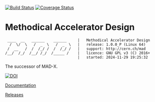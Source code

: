 [![Build Status](https://travis-ci.org/MethodicalAcceleratorDesign/MAD.svg?branch=master)](https://travis-ci.org/MethodicalAcceleratorDesign/MAD)
[![Coverage Status](https://coveralls.io/repos/github/MethodicalAcceleratorDesign/MAD/badge.svg?branch=master)](https://coveralls.io/github/MethodicalAcceleratorDesign/MAD?branch=master)

Methodical Accelerator Design
===

     ____  __   ______    ______     |   Methodical Accelerator Design
      /  \/  \   /  _  \   /  _  \   |   release: 1.0.0_P (Linux 64)
     /  __   /  /  /_/ /  /  /_/ /   |   support: http://cern.ch/mad
    /__/  /_/  /__/ /_/  /_____ /    |   licence: GNU GPL v3 (C) 2016+
                                     |   started: 2024-11-29 19:25:32

The successor of MAD-X.



<a href="https://zenodo.org/doi/10.5281/zenodo.7428893"><img src="https://zenodo.org/badge/37848936.svg" alt="DOI"></a>


[Documentation](https://cern.ch/mad/releases/madng/html/)

[Releases](https://cern.ch/mad/releases/madng/) 
